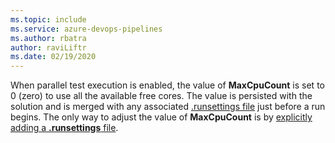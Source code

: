 ```yaml
---
ms.topic: include
ms.service: azure-devops-pipelines
ms.author: rbatra
author: raviLiftr
ms.date: 02/19/2020
---
```


When parallel test execution is enabled, the value of **MaxCpuCount** is set to 0 (zero) to use all the available free cores.
The value is persisted with the solution and is merged with any associated [.runsettings file](/visualstudio/test/configure-unit-tests-by-using-a-dot-runsettings-file)
just before a run begins. The only way to adjust the value of **MaxCpuCount** is by [explicitly adding a **.runsettings** file](#runsettings).